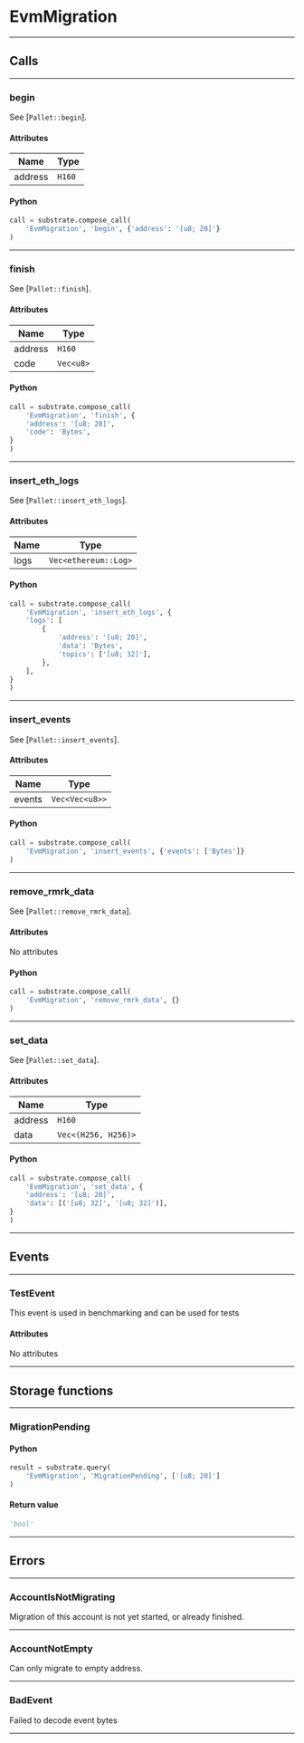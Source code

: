 
# EvmMigration

---------
## Calls

---------
### begin
See [`Pallet::begin`].
#### Attributes
| Name | Type |
| -------- | -------- | 
| address | `H160` | 

#### Python
```python
call = substrate.compose_call(
    'EvmMigration', 'begin', {'address': '[u8; 20]'}
)
```

---------
### finish
See [`Pallet::finish`].
#### Attributes
| Name | Type |
| -------- | -------- | 
| address | `H160` | 
| code | `Vec<u8>` | 

#### Python
```python
call = substrate.compose_call(
    'EvmMigration', 'finish', {
    'address': '[u8; 20]',
    'code': 'Bytes',
}
)
```

---------
### insert_eth_logs
See [`Pallet::insert_eth_logs`].
#### Attributes
| Name | Type |
| -------- | -------- | 
| logs | `Vec<ethereum::Log>` | 

#### Python
```python
call = substrate.compose_call(
    'EvmMigration', 'insert_eth_logs', {
    'logs': [
        {
            'address': '[u8; 20]',
            'data': 'Bytes',
            'topics': ['[u8; 32]'],
        },
    ],
}
)
```

---------
### insert_events
See [`Pallet::insert_events`].
#### Attributes
| Name | Type |
| -------- | -------- | 
| events | `Vec<Vec<u8>>` | 

#### Python
```python
call = substrate.compose_call(
    'EvmMigration', 'insert_events', {'events': ['Bytes']}
)
```

---------
### remove_rmrk_data
See [`Pallet::remove_rmrk_data`].
#### Attributes
No attributes

#### Python
```python
call = substrate.compose_call(
    'EvmMigration', 'remove_rmrk_data', {}
)
```

---------
### set_data
See [`Pallet::set_data`].
#### Attributes
| Name | Type |
| -------- | -------- | 
| address | `H160` | 
| data | `Vec<(H256, H256)>` | 

#### Python
```python
call = substrate.compose_call(
    'EvmMigration', 'set_data', {
    'address': '[u8; 20]',
    'data': [('[u8; 32]', '[u8; 32]')],
}
)
```

---------
## Events

---------
### TestEvent
This event is used in benchmarking and can be used for tests
#### Attributes
No attributes

---------
## Storage functions

---------
### MigrationPending

#### Python
```python
result = substrate.query(
    'EvmMigration', 'MigrationPending', ['[u8; 20]']
)
```

#### Return value
```python
'bool'
```
---------
## Errors

---------
### AccountIsNotMigrating
Migration of this account is not yet started, or already finished.

---------
### AccountNotEmpty
Can only migrate to empty address.

---------
### BadEvent
Failed to decode event bytes

---------